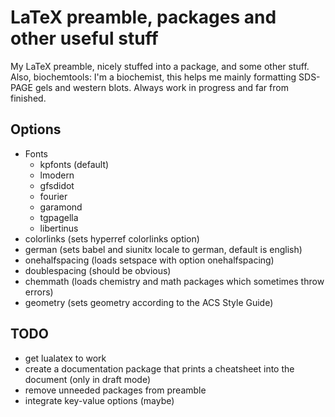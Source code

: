 # LaTeX preamble, packages and other useful stuff

My LaTeX preamble, nicely stuffed into a package, and some other stuff.
Also, biochemtools: I'm a biochemist, this helps me mainly formatting SDS-PAGE gels and western blots.
Always work in progress and far from finished.

## Options
* Fonts
	* kpfonts (default)
	* lmodern
	* gfsdidot
	* fourier
	* garamond
	* tgpagella
	* libertinus
* colorlinks (sets hyperref colorlinks option)
* german (sets babel and siunitx locale to german, default is english)
* onehalfspacing (loads setspace with option onehalfspacing)
* doublespacing (should be obvious)
* chemmath (loads chemistry and math packages which sometimes throw errors)
* geometry (sets geometry according to the ACS Style Guide)

## TODO
* get lualatex to work
* create a documentation package that prints a cheatsheet into the document (only in draft mode)
* remove unneeded packages from preamble
* integrate key-value options (maybe)
